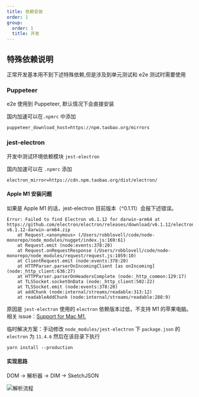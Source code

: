 ```yaml
---
title: 依赖安装
order: 1
group:
  order: 1
  title: 开发
---
```


## 特殊依赖说明

正常开发基本用不到下述特殊依赖,但是涉及到单元测试和 e2e 测试时需要使用

### Puppeteer

e2e 使用到 Puppeteer, 默认情况下会直接安装

国内加速可以在`.npmrc` 中添加

```
puppeteer_download_host=https://npm.taobao.org/mirrors
```

### jest-electron

开发中测试环境依赖模块 `jest-electron`

国内加速可以在 `.npmrc` 添加

```
electron_mirror=https://cdn.npm.taobao.org/dist/electron/
```

#### Apple M1 安装问题

如果是 Apple M1 的话，jest-electron 目前版本（^0.1.11）会报下述错误。

```shell
Error: Failed to find Electron v6.1.12 for darwin-arm64 at https://github.com/electron/electron/releases/download/v6.1.12/electron-v6.1.12-darwin-arm64.zip
    at Request.<anonymous> (/Users/robblovell/code/node-monorepo/node_modules/nugget/index.js:169:61)
    at Request.emit (node:events:378:20)
    at Request.onRequestResponse (/Users/robblovell/code/node-monorepo/node_modules/request/request.js:1059:10)
    at ClientRequest.emit (node:events:378:20)
    at HTTPParser.parserOnIncomingClient [as onIncoming] (node:_http_client:636:27)
    at HTTPParser.parserOnHeadersComplete (node:_http_common:129:17)
    at TLSSocket.socketOnData (node:_http_client:502:22)
    at TLSSocket.emit (node:events:378:20)
    at addChunk (node:internal/streams/readable:313:12)
    at readableAddChunk (node:internal/streams/readable:288:9)
```

原因是 `jest-electron` 使用的 `electron` 依赖版本过低，不支持 M1 的苹果电脑。 相关 issue：[Support for Mac M1.](https://github.com/hustcc/jest-electron/issues/39)

临时解决方案：手动修改 `node_modules/jest-electron` 下 `package.json` 的 `electron` 为 `11.4.6` 然后在该目录下执行

```shell
yarn install --production
```

#### 实现思路

DOM -> 解析器 -> DIM -> SketchJSON

![解析流程](https://user-images.githubusercontent.com/28616219/91637898-379b0680-ea3e-11ea-95e6-74694ed72a57.png)
